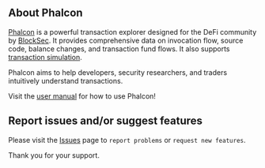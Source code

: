 ## About Phalcon

[Phalcon](https://phalcon.blocksec.com) is a powerful transaction explorer designed for the DeFi community by [BlockSec](https://blocksec.com). It provides comprehensive data on invocation flow, source code, balance changes, and transaction fund flows. It also supports [transaction simulation](https://docs.blocksec.com/phalcon/user-manual#transaction-simulation). 

Phalcon aims to help developers, security researchers, and traders intuitively understand transactions. 

Visit the [user manual](https://docs.blocksec.com/phalcon/user-manual) for how to use Phalcon!

## Report issues and/or suggest features

Please visit the [Issues](https://github.com/blocksecteam/Phalcon/issues/new/choose) page to `report problems` or `request new features`. 

Thank you for your support.
